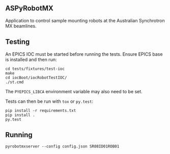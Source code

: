 ## ASPyRobotMX

Application to control sample mounting robots at the Australian Synchrotron MX
beamlines.

## Testing

An EPICS IOC must be started before running the tests. Ensure EPICS base is
installed and then run:

```
cd tests/fixtures/test-ioc
make
cd iocBoot/iocRobotTestIOC/
./st.cmd
```

The `PYEPICS_LIBCA` environment variable may also need to be set.

Tests can then be run with `tox` or `py.test`:

```
pip install -r requirements.txt
pip install .
py.test
```

## Running

```
pyrobotmxserver --config config.json SR08ID01ROB01
```
